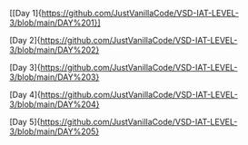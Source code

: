 [[Day 1]{https://github.com/JustVanillaCode/VSD-IAT-LEVEL-3/blob/main/DAY%201}]

[Day 2]{https://github.com/JustVanillaCode/VSD-IAT-LEVEL-3/blob/main/DAY%202}

[Day 3]{https://github.com/JustVanillaCode/VSD-IAT-LEVEL-3/blob/main/DAY%203}

[Day 4]{https://github.com/JustVanillaCode/VSD-IAT-LEVEL-3/blob/main/DAY%204}

[Day 5]{https://github.com/JustVanillaCode/VSD-IAT-LEVEL-3/blob/main/DAY%205}
